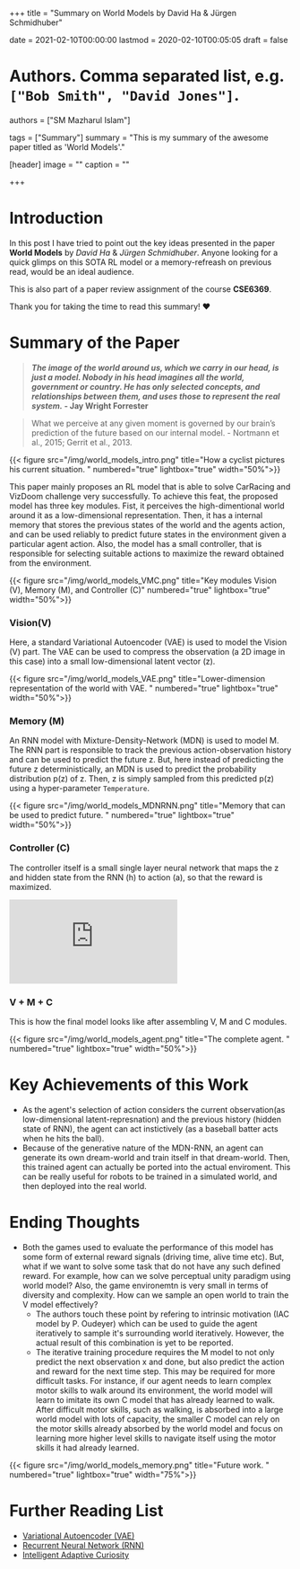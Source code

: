 +++
title = "Summary on World Models by David Ha & Jürgen Schmidhuber"

date = 2021-02-10T00:00:00
lastmod = 2020-02-10T00:05:05
draft = false

# Authors. Comma separated list, e.g. `["Bob Smith", "David Jones"]`.
authors = ["SM Mazharul Islam"]

tags = ["Summary"]
summary = "This is my summary of the awesome paper titled as 'World Models'."

[header]
image = ""
caption = ""

+++

# Introduction

In this post I have tried to point out the key ideas presented in the paper **World Models** by *David Ha* & *Jürgen Schmidhuber*. Anyone looking for a quick glimps on this SOTA RL model or a memory-refreash on previous read, would be an ideal audience. 

This is also part of a paper review assignment of the course **CSE6369**.

Thank you for taking the time to read this summary! :heart:



# Summary of the Paper

> ***The image of the world around us, which we carry in our head, is just a model. Nobody in his head imagines all the world, government or country. He has only selected concepts, and relationships between them, and uses those to represent the real system.* - Jay Wright Forrester**

> What we perceive at any given moment is governed by our brain’s prediction of the future based on our internal model. - Nortmann et al., 2015;
Gerrit et al., 2013.

{{< figure src="/img/world_models_intro.png" title="How a cyclist pictures his current situation.  " numbered="true" lightbox="true" width="50%">}}

This paper mainly proposes an RL model that is able to solve CarRacing and VizDoom challenge very successfully. To achieve this feat, the proposed model has three key modules. Fist, it perceives the high-dimentional world around it as a low-dimensional representation. Then, it has a internal memory that stores the previous states of the world and the agents action, and can be used reliably to predict future states in the environment given a particular agent action. Also, the model has a small controller, that is responsible for selecting suitable actions to maximize the reward obtained from the environment.

{{< figure src="/img/world_models_VMC.png" title="Key modules Vision (V), Memory (M), and Controller (C)" numbered="true" lightbox="true" width="50%">}}

### Vision(V)
Here, a standard Variational Autoencoder (VAE) is used to model the Vision (V) part. The VAE can be used to compress the observation (a 2D image in this case) into a small low-dimensional latent vector (z).

{{< figure src="/img/world_models_VAE.png" title="Lower-dimension representation of the world with VAE.  " numbered="true" lightbox="true" width="50%">}}


### Memory (M)
An RNN model with Mixture-Density-Network (MDN) is used to model M. The RNN part is responsible to track the previous action-observation history and can be used to predict the future z. But, here instead of predicting the future z deterministically, an MDN is used to predict the probability distribution p(z) of z. Then, z is simply sampled from this predicted p(z) using a hyper-parameter `Temperature`.

{{< figure src="/img/world_models_MDNRNN.png" title="Memory that can be used to predict future.  " numbered="true" lightbox="true" width="50%">}}


### Controller (C)
The controller itself is a small single layer neural network that maps the z and hidden state from the RNN (h) to action (a), so that the reward is maximized.

![equation](https://latex.codecogs.com/gif.latex?a_t%20%3D%20W_c%5Bz_t%20h_t%5D%20&plus;%20b_c)

### V + M + C
This is how the final model looks like after assembling V, M and C modules.

{{< figure src="/img/world_models_agent.png" title="The complete agent.  " numbered="true" lightbox="true" width="50%">}}


# Key Achievements of this Work

- As the agent's selection of action considers the current observation(as low-dimensional latent-represnation) and the previous history (hidden state of RNN), the agent can act instictively (as a baseball batter acts when he hits the ball). 
- Because of the generative nature of the MDN-RNN, an agent can generate its own dream-world and train itself in that dream-world. Then, this trained agent can actually be ported into the actual enviroment. This can be really useful for robots to be trained in a simulated world, and then deployed into the real world.


# Ending Thoughts

- Both the games used to evaluate the performance of this model has some form of external reward signals (driving time, alive time etc). But, what if we want to solve some task that do not have any such defined reward. For example, how can we solve perceptual unity paradigm using world model? Also, the game environemtn is very small in terms of diversity and complexity. How can we sample an open world to train the V model effectively?
    - The authors touch these point by refering to intrinsic motivation (IAC model by P. Oudeyer) which can be used to guide the agent iteratively to sample it's surrounding world iteratively. However, the actual result of this combination is yet to be reported.
    - The iterative training procedure requires the M model to not only predict the next observation x and done, but also predict the action and reward for the next time step. This may be required for more difficult tasks. For instance, if our agent needs to learn complex motor skills to walk around its environment, the world model will learn to imitate its own C model that has already learned to walk. After difficult motor skills, such as walking, is absorbed into a large world
model with lots of capacity, the smaller C model can rely on the motor skills already absorbed by the world model and focus on learning more higher level skills to navigate itself using the motor skills it had already learned.

{{< figure src="/img/world_models_memory.png" title="Future work.  " numbered="true" lightbox="true" width="75%">}}


# Further Reading List
- [Variational Autoencoder (VAE)](https://en.wikipedia.org/wiki/Autoencoder)
- [Recurrent Neural Network (RNN)](https://en.wikipedia.org/wiki/Recurrent_neural_network)
- [Intelligent Adaptive Curiosity](https://ieeexplore.ieee.org/document/4141061)

